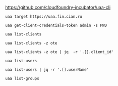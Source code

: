 https://github.com/cloudfoundry-incubator/uaa-cli

```
uaa target https://uaa.fin.cian.ru

uaa get-client-credentials-token admin -s PWD

uaa list-clients 

uaa list-clients -z ote

uaa list-clients -z ote | jq  -r '.[].client_id'

uaa list-users

uaa list-users | jq -r '.[].userName'

uaa list-groups
```